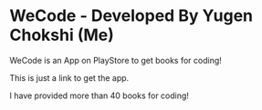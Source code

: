 # WeCode - Developed By Yugen Chokshi (Me)
WeCode is an App on PlayStore to get books for coding!

This is just a link to get the app. 

I have provided more than 40 books for coding!
